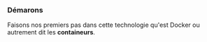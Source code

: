 <br>

### Démarons

Faisons nos premiers pas dans cette technologie qu'est Docker ou autrement dit les **containeurs**.
